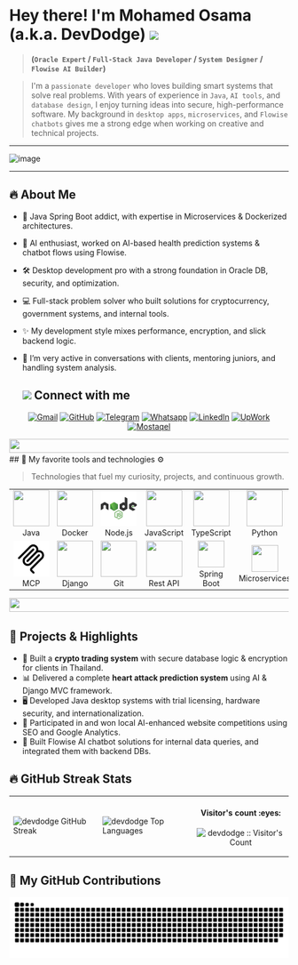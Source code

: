 #  Hey there! I'm Mohamed Osama (a.k.a. DevDodge) <img src="https://media.giphy.com/media/WUlplcMpOCEmTGBtBW/giphy.gif" width="70">

> **(`Oracle Expert` / `Full-Stack Java Developer` / `System Designer` / `Flowise AI Builder`)**

> I'm a `passionate developer` who loves building smart systems that solve real problems. With years of experience in `Java`, `AI tools`, and `database design`, I enjoy turning ideas into secure, high-performance software. My background in `desktop apps`, `microservices`, and `Flowise chatbots` gives me a strong edge when working on creative and technical projects.

-----

<p align="center">
 
![image](https://user-images.githubusercontent.com/61057666/169029838-74df663d-2e62-4d77-bdff-b43f7d63f00f.png)

</p>

-----

## 🔥 About Me

- 🧠 Java Spring Boot addict, with expertise in Microservices & Dockerized architectures.
- 🤖 AI enthusiast, worked on AI-based health prediction systems & chatbot flows using Flowise.
- 🛠 Desktop development pro with a strong foundation in Oracle DB, security, and optimization.
- 💻 Full-stack problem solver who built solutions for cryptocurrency, government systems, and internal tools.
- ✨ My development style mixes performance, encryption, and slick backend logic.
- 💬 I’m very active in conversations with clients, mentoring juniors, and handling system analysis.

  ## <picture> <img src="https://github.com/7oSkaaa/7oSkaaa/blob/main/Images/Connect-with-me.gif?raw=true" width="100px"> </picture> Connect with me
<p align="center">
	<a href="mailto:developerdodge@gmail.com"><img img src="https://img.shields.io/badge/gmail-%23EA4335.svg?style=plastic&logo=gmail&logoColor=white" alt="Gmail"/></a>
	<a href="https://github.com/devdodge"><img src="https://img.shields.io/badge/github-%23181717.svg?style=plastic&logo=github&logoColor=white" alt="GitHub"/></a>
	        <a href="https://t.me/d0dgemasr"><img src="https://img.shields.io/badge/Telegram-0088cc?style=flat&logo=telegram" alt="Telegram" /></a>
	<a href="https://wa.me/201118180845"><img src="https://img.shields.io/badge/whatsapp-%2325D366.svg?style=plastic&logo=whatsapp&logoColor=white" alt="Whatsapp"/></a>
	<a href="https://www.linkedin.com/in/devdodge/"><img src="https://img.shields.io/badge/linkedin-%230A66C2.svg?style=plastic&logo=linkedin&logoColor=white" alt="LinkedIn"/></a>
 <a href="https://www.upwork.com/freelancers/~01e473e72dad366689"><img src="https://img.shields.io/badge/Upwork-494949?style=flat&logo=upwork" alt="UpWork" /></a>
 <a href="https://mostaql.com/u/MohamedDodge"><img src="https://img.shields.io/badge/Mostaqel-2ea3f2?style=flat&logo=freelancer" alt="Mostaqel" /></a>
</p>
<img src="https://github.com/Govindv7555/Govindv7555/blob/main/49e76e0596857673c5c80c85b84394c1.gif" width=1000px height=25px>
## 🚀 My favorite tools and technologies ⚙️

> Technologies that fuel my curiosity, projects, and continuous growth.

<table>
  <tr>
    <td align="center" width="96">
        <img src="https://techstack-generator.vercel.app/java-icon.svg" width="65" height="65" />
      <br>Java
    </td>
    <td align="center" width="96">
        <img src="https://techstack-generator.vercel.app/docker-icon.svg" width="65" height="65" />
      <br>Docker
    </td>
    <td align="center" width="96">
        <img src="nodejs-1-logo-svgrepo-com.svg" width="65" height="65" />
      <br>Node.js
    </td>
    <td align="center" width="96">
        <img src="https://techstack-generator.vercel.app/js-icon.svg" width="65" height="65" />
      <br>JavaScript
    </td>
    <td align="center" width="96">
        <img src="https://techstack-generator.vercel.app/ts-icon.svg" width="65" height="65" />
      <br>TypeScript
    </td>
    <td align="center" width="96">
        <img src="https://techstack-generator.vercel.app/python-icon.svg" width="65" height="65" />
      <br>Python
    </td>
    <td align="center" width="96">
        <img src="https://techstack-generator.vercel.app/mysql-icon.svg" width="65" height="65" />
      <br>MySQL
    </td>
    <td align="center" width="105">
        <img src="oracle-svgrepo-com.svg" width="100" height="48" />
      <br>Oracle DB
    </td>
    <td align="center" width="120">
        <img src="flowiseAi.png" width="100" height="48" />
      <br>Flowise AI
    </td>
  </tr>
 <tr>
    <td align="center" width="96">
        <img src="MCP.png" width="65" height="65" />
      MCP
    </td>
    <td align="center" width="96">
        <img src="https://techstack-generator.vercel.app/django-icon.svg" width="65" height="65" />
      <br>Django
    </td>
    <td align="center" width="96">
        <img src="https://techstack-generator.vercel.app/github-icon.svg" width="65" height="65" />
      <br>Git
    </td>    
    <td align="center" width="96">
        <img src="https://techstack-generator.vercel.app/restapi-icon.svg" width="65" height="65" />
      <br>Rest API
    </td>
    <td align="center" width="115">
        <img src="https://upload.wikimedia.org/wikipedia/commons/7/79/Spring_Boot.svg" width="48" height="48" />
      <br>Spring Boot
    </td>
    <td align="center" width="115">
        <img src="https://techstack-generator.vercel.app/prettier-icon.svg" width="48" height="48" />
      <br>Microservices
    </td>
    <td align="center" width="96">
        <img src="npm.png" width="48" height="48" />
      <br>NPM
    </td>
    <td align="center" width="96">
        <img src="jaspersoft.png" width="48" height="48" />
      <br>Jaspersoft
    </td>
    <td align="center" width="145">
        <img src="https://upload.wikimedia.org/wikipedia/fr/f/fe/SceneBuilderLogo.png" width="48" height="48" />
      <br>Scene Builder
    </td>
 </tr>
</table>
<img src="https://github.com/Govindv7555/Govindv7555/blob/main/49e76e0596857673c5c80c85b84394c1.gif" width=1000px height=25px>


## 📜 Projects & Highlights

- 🔐 Built a **crypto trading system** with secure database logic & encryption for clients in Thailand.
- 📊 Delivered a complete **heart attack prediction system** using AI & Django MVC framework.
- 🖥 Developed Java desktop systems with trial licensing, hardware security, and internationalization.
- 🤝 Participated in and won local AI-enhanced website competitions using SEO and Google Analytics.
- 💬 Built Flowise AI chatbot solutions for internal data queries, and integrated them with backend DBs.
## 🔥 GitHub Streak Stats

<table align="center" cellspacing="0" cellpadding="0">
  <tr>
    <td>
      <img src="https://github-readme-streak-stats.herokuapp.com/?user=devdodge&theme=dark" alt="devdodge GitHub Streak" />
    </td>
    <td valign="middle">
      <img src="https://github-readme-stats.vercel.app/api/top-langs/?username=devdodge&layout=donut&theme=radical" alt="devdodge Top Languages" />
    </td>
    <td valign="middle">
	    <h4 align="center">Visitor's count :eyes:</h4>
      <p align="center"><img src="https://profile-counter.glitch.me/{devdodge}/count.svg" alt="devdodge :: Visitor's Count" /></p>
    </td>
  </tr>
</table>







## 🐍 My GitHub Contributions

<picture>
  <source
    media="(prefers-color-scheme: dark)"
    srcset="https://raw.githubusercontent.com/platane/snk/output/github-contribution-grid-snake-dark.svg"
  />
  <source
    media="(prefers-color-scheme: light)"
    srcset="https://raw.githubusercontent.com/platane/snk/output/github-contribution-grid-snake.svg"
  />
  <img
    alt="github contribution grid snake animation"
    src="https://raw.githubusercontent.com/platane/snk/output/github-contribution-grid-snake.svg"
  />
</picture>
